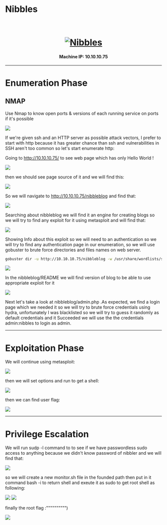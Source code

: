 # Nibbles

<h1 align="center">
  <br>
  <a href="https://www.hackthebox.eu/home/machines/profile/121"><img src="images/Nibbles.png" alt="Nibbles"></a>
  <br>
</h1>
<h4 align="center">Machine IP: 10.10.10.75 </h4>

***

# Enumeration Phase

## NMAP

Use Nmap to know open ports & versions of each running service on ports if it's possible

![](images/nmap.png)

If we're given ssh and an HTTP server as possible attack vectors, I prefer to start with http because it has greater chance than ssh and 
vulnerabilities in SSH aren't too common so let's start enumerate http: 

Going to http://10.10.10.75/ to see web page which has only Hello World !

![](images/webPage.png)

then we should see page source of it and we will find this:

![](images/pageSrc.png)

So we will navigate to http://10.10.10.75/nibbleblog and find that:

![](images/nibbleblog.png)

Searching about nibbleblog we will find it an engine for creating blogs so we will try to find any exploit for it using metasploit 
and will find that:

![](images/metasploit.png)

Showing Info about this exploit so we will need to an authentication so we will try to find any authentication page in our enumeration,
so we will use gobuster to brute force directories and files names on web server.

```bash
gobuster dir -u http://10.10.10.75/nibbleblog -w /usr/share/wordlists/seclists/Discovery/Web-Content/common.txt -x php,md,html -t 50
```

![](images/gobuster.png)

In the nibbleblog/README we will find version of blog to be able to use appropriate exploit for it

![](images/readme.png)

Next let's take a look at nibbleblog/admin.php .As expected, we find a login page which we needed it so we will try to brute force
 credentials using hydra, unfortunately I was blacklisted so we will try to guess it randomly as default credentials and it Succeeded
we will use the the credentials admin:nibbles to login as admin.

***

# Exploitation Phase

We will continue using metasploit:

![](images/exploit1.png)

then we will set options and run to get a shell:

![](images/exploit2.png)

then we can find user flag:

![](images/usershell.png)


***

# Privilege Escalation

We will run sudp -l command to to see if we have passwordless sudo access to anything because we didn't know password of nibbler
and we will find that:

![](images/root1.png)

so we will create a new monitor.sh file in the founded path then put in it command bash -i to return shell and exeute it as sudo 
to get root shell as following:

![](images/root2.png)
![](images/root3.png)

finally the root flag :"""""""""")

![](images/root4.png)














